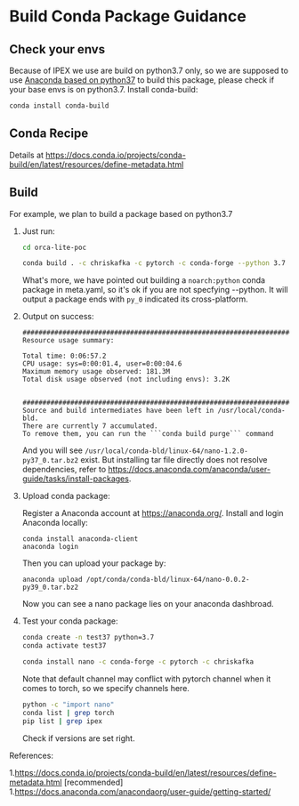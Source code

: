 # Build Conda Package Guidance

## Check your envs
Because of IPEX we use are build on python3.7 only, so we are supposed to use [Anaconda based on python37](https://mirrors.tuna.tsinghua.edu.cn/anaconda/archive/Anaconda3-2019.03-Linux-x86_64.sh) to build this package, please check if your base envs is on python3.7.
Install conda-build:
```bash
conda install conda-build
```
## Conda Recipe
Details at https://docs.conda.io/projects/conda-build/en/latest/resources/define-metadata.html

## Build
For example, we plan to build a package based on python3.7
1. Just run:
    ```bash
    cd orca-lite-poc

    conda build . -c chriskafka -c pytorch -c conda-forge --python 3.7
    ```
   What's more, we have pointed out building a `noarch:python` conda package in meta.yaml, so it's ok if you are not specfying --python. It will output a package ends with `py_0` indicated its cross-platform.  
1. Output on success:
    ```
    ####################################################################################
    Resource usage summary:

    Total time: 0:06:57.2
    CPU usage: sys=0:00:01.4, user=0:00:04.6
    Maximum memory usage observed: 181.3M
    Total disk usage observed (not including envs): 3.2K


    ####################################################################################
    Source and build intermediates have been left in /usr/local/conda-bld.
    There are currently 7 accumulated.
    To remove them, you can run the ```conda build purge``` command
    ```
    And you will see `/usr/local/conda-bld/linux-64/nano-1.2.0-py37_0.tar.bz2` exist. But installing tar file directly does not resolve dependencies, refer to  https://docs.anaconda.com/anaconda/user-guide/tasks/install-packages.

1. Upload conda package:
   
   Register a Anaconda account at https://anaconda.org/. Install and login Anaconda locally:
   ```
   conda install anaconda-client
   anaconda login
   ```
   Then you can upload your package by:
   ```
   anaconda upload /opt/conda/conda-bld/linux-64/nano-0.0.2-py39_0.tar.bz2
   ```
   Now you can see a nano package lies on your anaconda dashbroad.

1. Test your conda package:
    ```bash
    conda create -n test37 python=3.7
    conda activate test37

    conda install nano -c conda-forge -c pytorch -c chriskafka
    ```
    Note that default channel may conflict with pytorch channel when it comes to torch, so we specify channels here.
    ```bash
    python -c "import nano"
    conda list | grep torch
    pip list | grep ipex
    ```
    Check if versions are set right.

References:

1.https://docs.conda.io/projects/conda-build/en/latest/resources/define-metadata.html [recommended]
1.https://docs.anaconda.com/anacondaorg/user-guide/getting-started/
